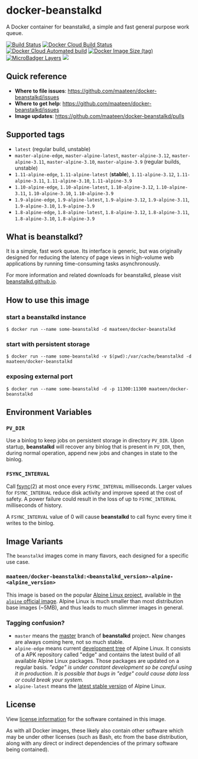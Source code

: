 # docker-beanstalkd

A Docker container for beanstalkd, a simple and fast general purpose work queue.

[![Build Status](https://travis-ci.com/maateen/docker-beanstalkd.svg?branch=master)](https://travis-ci.com/maateen/docker-beanstalkd)
[![Docker Cloud Build Status](https://img.shields.io/docker/cloud/build/maateen/docker-beanstalkd)](https://hub.docker.com/r/maateen/docker-beanstalkd/builds)
[![Docker Cloud Automated build](https://img.shields.io/docker/cloud/automated/maateen/docker-beanstalkd)](https://hub.docker.com/r/maateen/docker-beanstalkd/builds)
[![Docker Image Size (tag)](https://img.shields.io/docker/image-size/maateen/docker-beanstalkd/latest)](https://hub.docker.com/repository/docker/maateen/docker-beanstalkd/tags)
[![MicroBadger Layers](https://img.shields.io/microbadger/layers/maateen/docker-beanstalkd)](https://microbadger.com/images/maateen/docker-beanstalkd "Get your own image badge on microbadger.com")
[![](https://images.microbadger.com/badges/license/maateen/docker-beanstalkd.svg)](https://microbadger.com/images/maateen/docker-beanstalkd "Get your own license badge on microbadger.com")

## Quick reference

- **Where to file issues**: https://github.com/maateen/docker-beanstalkd/issues
- **Where to get help**: https://github.com/maateen/docker-beanstalkd/issues
- **Image updates**: https://github.com/maateen/docker-beanstalkd/pulls

## Supported tags

- `latest` (regular build, unstable)
- `master-alpine-edge`, `master-alpine-latest`, `master-alpine-3.12`, `master-alpine-3.11`, `master-alpine-3.10`, `master-alpine-3.9` (regular builds, unstable)
- `1.11-alpine-edge`, `1.11-alpine-latest` (**stable**), `1.11-alpine-3.12`, `1.11-alpine-3.11`, `1.11-alpine-3.10`, `1.11-alpine-3.9`
- `1.10-alpine-edge`, `1.10-alpine-latest`, `1.10-alpine-3.12`, `1.10-alpine-3.11`, `1.10-alpine-3.10`, `1.10-alpine-3.9`
- `1.9-alpine-edge`, `1.9-alpine-latest`, `1.9-alpine-3.12`, `1.9-alpine-3.11`, `1.9-alpine-3.10`, `1.9-alpine-3.9`
- `1.8-alpine-edge`, `1.8-alpine-latest`, `1.8-alpine-3.12`, `1.8-alpine-3.11`, `1.8-alpine-3.10`, `1.8-alpine-3.9`

## What is beanstalkd?

It is a simple, fast work queue. Its interface is generic, but was originally designed for reducing the latency of page views in high-volume web applications by running time-consuming tasks asynchronously.

For more information and related downloads for beanstalkd, please visit  [beanstalkd.github.io](https://beanstalkd.github.io/).

## How to use this image

### start a beanstalkd instance

```
$ docker run --name some-beanstalkd -d maateen/docker-beanstalkd
```

### start with persistent storage

```
$ docker run --name some-beanstalkd -v $(pwd):/var/cache/beanstalkd -d maateen/docker-beanstalkd
```

### exposing external port

```
$ docker run --name some-beanstalkd -d -p 11300:11300 maateen/docker-beanstalkd
```

## Environment Variables

### `PV_DIR`

Use a binlog to keep jobs on persistent storage in directory `PV_DIR`. Upon startup, **beanstalkd** will recover any binlog that is present in `PV_DIR`, then, during normal operation, append new jobs and changes in state to the binlog.

### `FSYNC_INTERVAL`

Call  [fsync](https://www.systutorials.com/docs/linux/man/2-fsync/)(2) at most once every  `FSYNC_INTERVAL`  milliseconds. Larger values for  `FSYNC_INTERVAL`  reduce disk activity and improve speed at the cost of safety. A power failure could result in the loss of up to  `FSYNC_INTERVAL`  milliseconds of history.

A  `FSYNC_INTERVAL`  value of 0 will cause  **beanstalkd**  to call fsync every time it writes to the binlog.

## Image Variants

The `beanstalkd` images come in many flavors, each designed for a specific use case.

###  `maateen/docker-beanstalkd:<beanstalkd_version>-alpine-<alpine_version>`

This image is based on the popular [Alpine Linux project](http://alpinelinux.org/), available in [the  `alpine`  official image](https://hub.docker.com/_/alpine). Alpine Linux is much smaller than most distribution base images (~5MB), and thus leads to much slimmer images in general.

### Tagging confusion?

- `master` means the [master](https://github.com/beanstalkd/beanstalkd/tree/master) branch of **beanstalkd** project. New changes are always coming here, not so much stable.
- `alpine-edge` means current [development tree](https://wiki.alpinelinux.org/wiki/Aports_tree "Aports tree") of Alpine Linux. It consists of a APK repository called "edge" and contains the latest build of all available Alpine Linux packages. Those packages are updated on a regular basis. *"edge" is under constant development so be careful using it in production. It is possible that bugs in "edge" could cause data loss or could break your system.*
- `alpine-latest` means the [latest stable version](https://wiki.alpinelinux.org/wiki/Alpine_Linux:Releases) of Alpine Linux.

## License

View  [license information](https://github.com/beanstalkd/beanstalkd/blob/master/LICENSE)  for the software contained in this image.

As with all Docker images, these likely also contain other software which may be under other licenses (such as Bash, etc from the base distribution, along with any direct or indirect dependencies of the primary software being contained).
